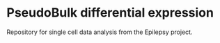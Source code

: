 # PseudoBulk differential expression

Repository for single cell data analysis from the Epilepsy project.